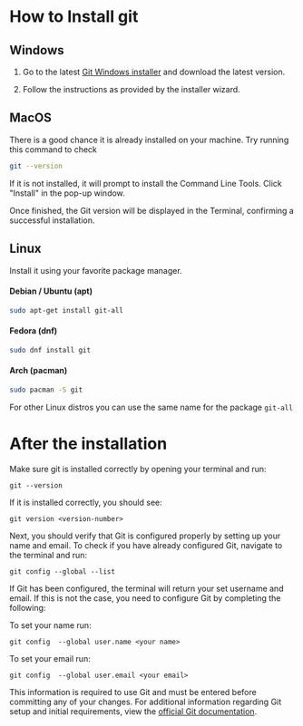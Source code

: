 # How to Install git

## Windows

1. Go to the latest [Git Windows installer](https://gitforwindows.org/) and download the latest version.

2. Follow the instructions as provided by the installer wizard.

## MacOS

There is a good chance it is already installed on your machine. Try running this command to check

```bash
git --version
```

If it is not installed, it will prompt to install the Command Line Tools. Click "Install" in the pop-up window.

Once finished, the Git version will be displayed in the Terminal, confirming a successful installation.

## Linux

Install it using your favorite package manager.

#### Debian / Ubuntu (apt)

```bash
sudo apt-get install git-all
```

#### Fedora (dnf)

```bash
sudo dnf install git
```

#### Arch (pacman)

```bash
sudo pacman -S git
```

For other Linux distros you can use the same name for the package `git-all`

# After the installation

Make sure git is installed correctly by opening your terminal and run:

`git --version`

If it is installed correctly, you should see:

`git version <version-number>`

Next, you should verify that Git is configured properly by setting up your name and email. To check if you have already configured Git, navigate to the terminal and run:

`git config --global --list`

If Git has been configured, the terminal will return your set username and email. If this is not the case, you need to configure Git by completing the following:

To set your name run:

`git config  --global user.name <your name>`

To set your email run:

`git config  --global user.email <your email>`

This information is required to use Git and must be entered before committing any of your changes. For additional information regarding Git setup and initial requirements, view the [official Git documentation](https://git-scm.com/book/en/v2/Getting-Started-First-Time-Git-Setup).
